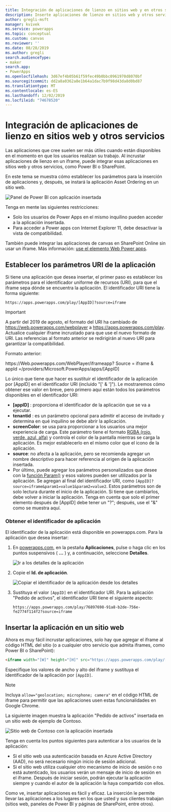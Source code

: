 ```yaml
---
title: Integración de aplicaciones de lienzo en sitios web y en otros servicios | Microsoft Docs
description: Inserte aplicaciones de lienzo en sitios web y otros servicios.
author: gregli-msft
manager: kvivek
ms.service: powerapps
ms.topic: conceptual
ms.custom: canvas
ms.reviewer: ''
ms.date: 08/28/2019
ms.author: gregli
search.audienceType:
- maker
search.app:
- PowerApps
ms.openlocfilehash: 3d67ef4b05b61f59fec49b0bbc0961970d8070bf
ms.sourcegitcommit: dd2a8a0362a8e1b64a1dac7b9f98d43da8d0bd87
ms.translationtype: MT
ms.contentlocale: es-ES
ms.lasthandoff: 12/02/2019
ms.locfileid: "74678520"
---
```

# <a name="integrate-canvas-apps-into-websites-and-other-services"></a>Integración de aplicaciones de lienzo en sitios web y otros servicios
Las aplicaciones que cree suelen ser más útiles cuando están disponibles en el momento en que los usuarios realizan su trabajo. Al incrustar aplicaciones de lienzo en un iframe, puede integrar esas aplicaciones en sitios web y otros servicios, como Power BI o SharePoint.

En este tema se muestra cómo establecer los parámetros para la inserción de aplicaciones y, después, se instará la aplicación Asset Ordering en un sitio web.

![Panel de Power BI con aplicación insertada](./media/embed-apps-dev/embed-dashboard.png)

Tenga en mente las siguientes restricciones:

- Solo los usuarios de Power Apps en el mismo inquilino pueden acceder a la aplicación insertada.
- Para acceder a Power apps con Internet Explorer 11, debe desactivar la vista de compatibilidad.

También puede integrar las aplicaciones de canvas en SharePoint Online sin usar un iframe. Más información: [use el elemento Web Power apps](https://support.office.com/article/use-the-powerapps-web-part-6285f05e-e441-408a-99d7-aa688195cd1c).

## <a name="set-uri-parameters-for-your-app"></a>Establecer los parámetros URI de la aplicación
Si tiene una aplicación que desea insertar, el primer paso es establecer los parámetros para el identificador uniforme de recursos (URI), para que el iframe sepa dónde se encuentra la aplicación. El identificador URI tiene la forma siguiente:

```
https://apps.powerapps.com/play/[AppID]?source=iframe
```

> [!IMPORTANT]
> A partir del 2019 de agosto, el formato del URI ha cambiado de https://web.powerapps.com/webplayer a https://apps.powerapps.com/play. Actualice cualquier iframe incrustado para que use el nuevo formato de URI. Las referencias al formato anterior se redirigirán al nuevo URI para garantizar la compatibilidad.
>
> Formato anterior:
> 
> https\://Web.powerapps.com/WebPlayer/iframeapp? Source = iframe & appId =/providers/Microsoft.PowerApps/apps/[AppID]

Lo único que tiene que hacer es sustituir el identificador de la aplicación por [AppID] en el identificador URI (incluido "[' & ']"). Le mostraremos cómo obtener ese valor en breve, pero primero aquí están todos los parámetros disponibles en el identificador URI:

* **[appID]** : proporciona el identificador de la aplicación que se va a ejecutar.
* **tenantid** : es un parámetro opcional para admitir el acceso de invitado y determina en qué inquilino se debe abrir la aplicación. 
* **screenColor**: se usa para proporcionar a los usuarios una mejor experiencia de carga. Este parámetro tiene el formato [RGBA (rojo, verde, azul, alfa)](../canvas-apps/functions/function-colors.md) y controla el color de la pantalla mientras se carga la aplicación. Es mejor establecerlo en el mismo color que el icono de la aplicación.
* **source**: no afecta a la aplicación, pero se recomienda agregar un nombre descriptivo para hacer referencia al origen de la aplicación insertada.
* Por último, puede agregar los parámetros personalizados que desee con la [función Param()](../canvas-apps/functions/function-param.md) y esos valores pueden ser utilizados por la aplicación. Se agregan al final del identificador URI, como `[AppID]?source=iframe&param1=value1&param2=value2`. Estos parámetros son de solo lectura durante el inicio de la aplicación. Si tiene que cambiarlos, debe volver a iniciar la aplicación. Tenga en cuenta que solo el primer elemento después de [AppID] debe tener un "?"; después, use el "&" como se muestra aquí. 

### <a name="get-the-app-id"></a>Obtener el identificador de aplicación
El identificador de la aplicación está disponible en powerapps.com. Para la aplicación que desea insertar:

1. En [powerapps.com](https://powerapps.microsoft.com), en la pestaña **Aplicaciones**, pulse o haga clic en los puntos suspensivos ( **...** ) y, a continuación, seleccione **Detalles**.
   
    ![Ir a los detalles de la aplicación](./media/embed-apps-dev/details.png)
1. Copie el **Id. de aplicación**.
   
    ![Copiar el identificador de la aplicación desde los detalles](./media/embed-apps-dev/app-id.png)
1. Sustituya el valor `[AppID]` en el identificador URI. Para la aplicación "Pedido de activos", el identificador URI tiene el siguiente aspecto:
   
    ```
    https://apps.powerapps.com/play/76897698-91a8-b2de-756e-fe2774f114f2?source=iframe
    ```

## <a name="embed-your-app-in-a-website"></a>Insertar la aplicación en un sitio web
Ahora es muy fácil incrustar aplicaciones, solo hay que agregar el iframe al código HTML del sitio (o a cualquier otro servicio que admita iframes, como Power BI o SharePoint):

```html
<iframe width="[W]" height="[H]" src="https://apps.powerapps.com/play/[AppID]?source=website&screenColor=rgba(165,34,55,1)" allow="geolocation; microphone; camera"/>
```

Especifique los valores de ancho y alto del iframe y sustituya el identificador de la aplicación por `[AppID]`.

> [!NOTE]
> Incluya `allow="geolocation; microphone; camera"` en el código HTML de iframe para permitir que las aplicaciones usen estas funcionalidades en Google Chrome.

La siguiente imagen muestra la aplicación "Pedido de activos" insertada en un sitio web de ejemplo de Contoso.

![Sitio web de Contoso con la aplicación insertada](./media/embed-apps-dev/contoso-website.png)

Tenga en cuenta los puntos siguientes para autenticar a los usuarios de la aplicación:

- Si el sitio web usa autenticación basada en Azure Active Directory (AAD), no será necesario ningún inicio de sesión adicional.
- Si el sitio web utiliza cualquier otro mecanismo de inicio de sesión o no está autenticado, los usuarios verán un mensaje de inicio de sesión en el iframe. Después de iniciar sesión, podrán ejecutar la aplicación siempre y cuando el autor de la aplicación la haya compartido con ellos.

Como ve, insertar aplicaciones es fácil y eficaz. La inserción le permite llevar las aplicaciones a los lugares en los que usted y sus clientes trabajan (sitios web, paneles de Power BI y páginas de SharePoint, entre otros).
